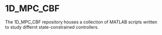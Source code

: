 # 1D_MPC_CBF
The 1D_MPC_CBF repository houses a collection of MATLAB scripts written to study differnt state-constrained controllers.

